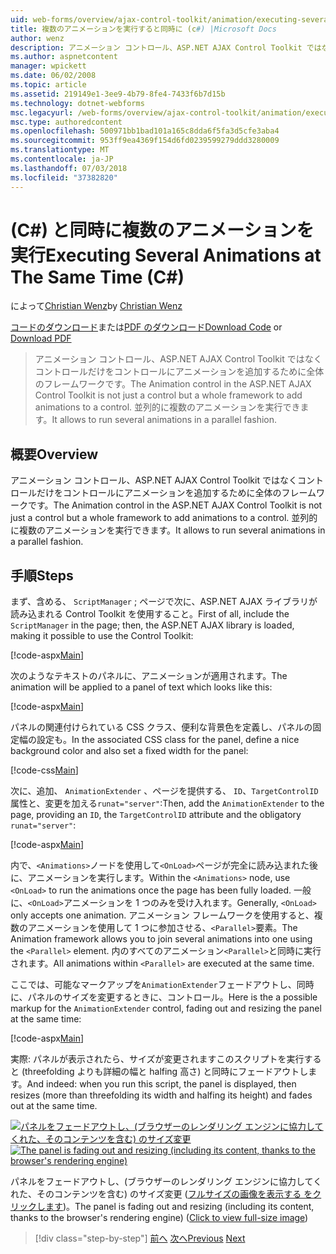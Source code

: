 ```yaml
---
uid: web-forms/overview/ajax-control-toolkit/animation/executing-several-animations-at-the-same-time-cs
title: 複数のアニメーションを実行すると同時に (c#) |Microsoft Docs
author: wenz
description: アニメーション コントロール、ASP.NET AJAX Control Toolkit ではなくコントロールだけをコントロールにアニメーションを追加するために全体のフレームワークです。 これにより、落としたを実行する.
ms.author: aspnetcontent
manager: wpickett
ms.date: 06/02/2008
ms.topic: article
ms.assetid: 219149e1-3ee9-4b79-8fe4-7433f6b7d15b
ms.technology: dotnet-webforms
msc.legacyurl: /web-forms/overview/ajax-control-toolkit/animation/executing-several-animations-at-the-same-time-cs
msc.type: authoredcontent
ms.openlocfilehash: 500971bb1bad101a165c8dda6f5fa3d5cfe3aba4
ms.sourcegitcommit: 953ff9ea4369f154d6fd0239599279ddd3280009
ms.translationtype: MT
ms.contentlocale: ja-JP
ms.lasthandoff: 07/03/2018
ms.locfileid: "37382820"
---
```

<a name="executing-several-animations-at-the-same-time-c"></a><span data-ttu-id="21584-104">(C#) と同時に複数のアニメーションを実行</span><span class="sxs-lookup"><span data-stu-id="21584-104">Executing Several Animations at The Same Time (C#)</span></span>
====================
<span data-ttu-id="21584-105">によって[Christian Wenz](https://github.com/wenz)</span><span class="sxs-lookup"><span data-stu-id="21584-105">by [Christian Wenz](https://github.com/wenz)</span></span>

<span data-ttu-id="21584-106">[コードのダウンロード](http://download.microsoft.com/download/f/9/a/f9a26acd-8df4-4484-8a18-199e4598f411/Animation2.cs.zip)または[PDF のダウンロード](http://download.microsoft.com/download/6/7/1/6718d452-ff89-4d3f-a90e-c74ec2d636a3/animation2CS.pdf)</span><span class="sxs-lookup"><span data-stu-id="21584-106">[Download Code](http://download.microsoft.com/download/f/9/a/f9a26acd-8df4-4484-8a18-199e4598f411/Animation2.cs.zip) or [Download PDF](http://download.microsoft.com/download/6/7/1/6718d452-ff89-4d3f-a90e-c74ec2d636a3/animation2CS.pdf)</span></span>

> <span data-ttu-id="21584-107">アニメーション コントロール、ASP.NET AJAX Control Toolkit ではなくコントロールだけをコントロールにアニメーションを追加するために全体のフレームワークです。</span><span class="sxs-lookup"><span data-stu-id="21584-107">The Animation control in the ASP.NET AJAX Control Toolkit is not just a control but a whole framework to add animations to a control.</span></span> <span data-ttu-id="21584-108">並列的に複数のアニメーションを実行できます。</span><span class="sxs-lookup"><span data-stu-id="21584-108">It allows to run several animations in a parallel fashion.</span></span>


## <a name="overview"></a><span data-ttu-id="21584-109">概要</span><span class="sxs-lookup"><span data-stu-id="21584-109">Overview</span></span>

<span data-ttu-id="21584-110">アニメーション コントロール、ASP.NET AJAX Control Toolkit ではなくコントロールだけをコントロールにアニメーションを追加するために全体のフレームワークです。</span><span class="sxs-lookup"><span data-stu-id="21584-110">The Animation control in the ASP.NET AJAX Control Toolkit is not just a control but a whole framework to add animations to a control.</span></span> <span data-ttu-id="21584-111">並列的に複数のアニメーションを実行できます。</span><span class="sxs-lookup"><span data-stu-id="21584-111">It allows to run several animations in a parallel fashion.</span></span>

## <a name="steps"></a><span data-ttu-id="21584-112">手順</span><span class="sxs-lookup"><span data-stu-id="21584-112">Steps</span></span>

<span data-ttu-id="21584-113">まず、含める、 `ScriptManager` ; ページで次に、ASP.NET AJAX ライブラリが読み込まれる Control Toolkit を使用すること。</span><span class="sxs-lookup"><span data-stu-id="21584-113">First of all, include the `ScriptManager` in the page; then, the ASP.NET AJAX library is loaded, making it possible to use the Control Toolkit:</span></span>

[!code-aspx[Main](executing-several-animations-at-the-same-time-cs/samples/sample1.aspx)]

<span data-ttu-id="21584-114">次のようなテキストのパネルに、アニメーションが適用されます。</span><span class="sxs-lookup"><span data-stu-id="21584-114">The animation will be applied to a panel of text which looks like this:</span></span>

[!code-aspx[Main](executing-several-animations-at-the-same-time-cs/samples/sample2.aspx)]

<span data-ttu-id="21584-115">パネルの関連付けられている CSS クラス、便利な背景色を定義し、パネルの固定幅の設定も。</span><span class="sxs-lookup"><span data-stu-id="21584-115">In the associated CSS class for the panel, define a nice background color and also set a fixed width for the panel:</span></span>

[!code-css[Main](executing-several-animations-at-the-same-time-cs/samples/sample3.css)]

<span data-ttu-id="21584-116">次に、追加、 `AnimationExtender` 、ページを提供する、 `ID`、`TargetControlID`属性と、変更を加える`runat="server"`:</span><span class="sxs-lookup"><span data-stu-id="21584-116">Then, add the `AnimationExtender` to the page, providing an `ID`, the `TargetControlID` attribute and the obligatory `runat="server"`:</span></span>

[!code-aspx[Main](executing-several-animations-at-the-same-time-cs/samples/sample4.aspx)]

<span data-ttu-id="21584-117">内で、`<Animations>`ノードを使用して`<OnLoad>`ページが完全に読み込まれた後に、アニメーションを実行します。</span><span class="sxs-lookup"><span data-stu-id="21584-117">Within the `<Animations>` node, use `<OnLoad>` to run the animations once the page has been fully loaded.</span></span> <span data-ttu-id="21584-118">一般に、`<OnLoad>`アニメーションを 1 つのみを受け入れます。</span><span class="sxs-lookup"><span data-stu-id="21584-118">Generally, `<OnLoad>` only accepts one animation.</span></span> <span data-ttu-id="21584-119">アニメーション フレームワークを使用すると、複数のアニメーションを使用して 1 つに参加させる、`<Parallel>`要素。</span><span class="sxs-lookup"><span data-stu-id="21584-119">The Animation framework allows you to join several animations into one using the `<Parallel>` element.</span></span> <span data-ttu-id="21584-120">内のすべてのアニメーション`<Parallel>`と同時に実行されます。</span><span class="sxs-lookup"><span data-stu-id="21584-120">All animations within `<Parallel>` are executed at the same time.</span></span>

<span data-ttu-id="21584-121">ここでは、可能なマークアップを`AnimationExtender`フェードアウトし、同時に、パネルのサイズを変更するときに、コントロール。</span><span class="sxs-lookup"><span data-stu-id="21584-121">Here is the a possible markup for the `AnimationExtender` control, fading out and resizing the panel at the same time:</span></span>

[!code-aspx[Main](executing-several-animations-at-the-same-time-cs/samples/sample5.aspx)]

<span data-ttu-id="21584-122">実際: パネルが表示されたら、サイズが変更されますこのスクリプトを実行すると (threefolding よりも詳細の幅と halfing 高さ) と同時にフェードアウトします。</span><span class="sxs-lookup"><span data-stu-id="21584-122">And indeed: when you run this script, the panel is displayed, then resizes (more than threefolding its width and halfing its height) and fades out at the same time.</span></span>


<span data-ttu-id="21584-123">[![パネルをフェードアウトし、(ブラウザーのレンダリング エンジンに協力してくれた、そのコンテンツを含む) のサイズ変更](executing-several-animations-at-the-same-time-cs/_static/image2.png)](executing-several-animations-at-the-same-time-cs/_static/image1.png)</span><span class="sxs-lookup"><span data-stu-id="21584-123">[![The panel is fading out and resizing (including its content, thanks to the browser's rendering engine)](executing-several-animations-at-the-same-time-cs/_static/image2.png)](executing-several-animations-at-the-same-time-cs/_static/image1.png)</span></span>

<span data-ttu-id="21584-124">パネルをフェードアウトし、(ブラウザーのレンダリング エンジンに協力してくれた、そのコンテンツを含む) のサイズ変更 ([フルサイズの画像を表示する をクリックします](executing-several-animations-at-the-same-time-cs/_static/image3.png))。</span><span class="sxs-lookup"><span data-stu-id="21584-124">The panel is fading out and resizing (including its content, thanks to the browser's rendering engine) ([Click to view full-size image](executing-several-animations-at-the-same-time-cs/_static/image3.png))</span></span>

> [!div class="step-by-step"]
> <span data-ttu-id="21584-125">[前へ](adding-animation-to-a-control-cs.md)
> [次へ](executing-several-animations-after-each-other-cs.md)</span><span class="sxs-lookup"><span data-stu-id="21584-125">[Previous](adding-animation-to-a-control-cs.md)
[Next](executing-several-animations-after-each-other-cs.md)</span></span>
